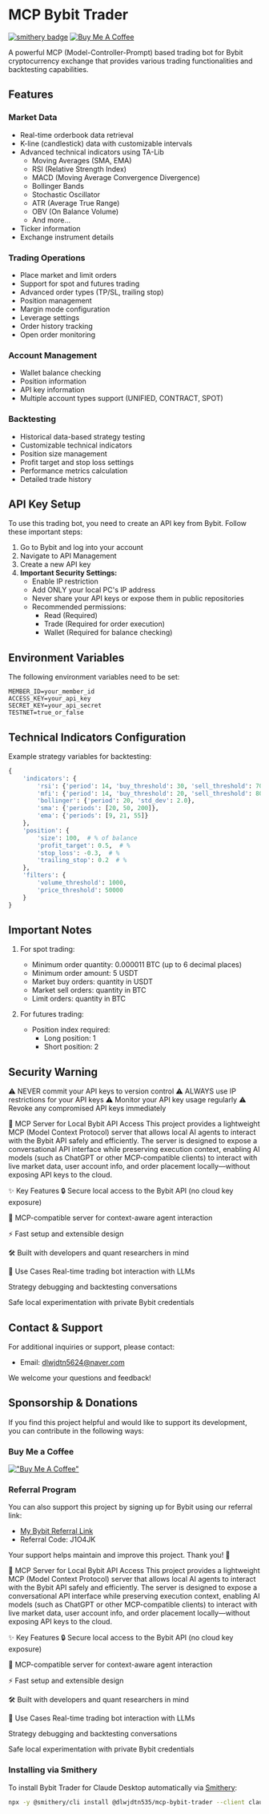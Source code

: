# MCP Bybit Trader
[![smithery badge](https://smithery.ai/badge/@dlwjdtn535/bybit-trader)](https://smithery.ai/server/@dlwjdtn535/bybit-trader)
[![Buy Me A Coffee](https://img.shields.io/badge/Buy%20Me%20A%20Coffee-support-yellow.svg)](https://buymeacoffee.com/dlwjdtn535)

A powerful MCP (Model-Controller-Prompt) based trading bot for Bybit cryptocurrency exchange that provides various trading functionalities and backtesting capabilities.

## Features

### Market Data
- Real-time orderbook data retrieval
- K-line (candlestick) data with customizable intervals
- Advanced technical indicators using TA-Lib
  - Moving Averages (SMA, EMA)
  - RSI (Relative Strength Index)
  - MACD (Moving Average Convergence Divergence)
  - Bollinger Bands
  - Stochastic Oscillator
  - ATR (Average True Range)
  - OBV (On Balance Volume)
  - And more...
- Ticker information
- Exchange instrument details

### Trading Operations
- Place market and limit orders
- Support for spot and futures trading
- Advanced order types (TP/SL, trailing stop)
- Position management
- Margin mode configuration
- Leverage settings
- Order history tracking
- Open order monitoring

### Account Management
- Wallet balance checking
- Position information
- API key information
- Multiple account types support (UNIFIED, CONTRACT, SPOT)

### Backtesting
- Historical data-based strategy testing
- Customizable technical indicators
- Position size management
- Profit target and stop loss settings
- Performance metrics calculation
- Detailed trade history

## API Key Setup

To use this trading bot, you need to create an API key from Bybit. Follow these important steps:

1. Go to Bybit and log into your account
2. Navigate to API Management
3. Create a new API key
4. **Important Security Settings:**
   - Enable IP restriction
   - Add ONLY your local PC's IP address
   - Never share your API keys or expose them in public repositories
   - Recommended permissions:
     - Read (Required)
     - Trade (Required for order execution)
     - Wallet (Required for balance checking)

## Environment Variables

The following environment variables need to be set:

```
MEMBER_ID=your_member_id
ACCESS_KEY=your_api_key
SECRET_KEY=your_api_secret
TESTNET=true_or_false
```

## Technical Indicators Configuration

Example strategy variables for backtesting:

```python
{
    'indicators': {
        'rsi': {'period': 14, 'buy_threshold': 30, 'sell_threshold': 70},
        'mfi': {'period': 14, 'buy_threshold': 20, 'sell_threshold': 80},
        'bollinger': {'period': 20, 'std_dev': 2.0},
        'sma': {'periods': [20, 50, 200]},
        'ema': {'periods': [9, 21, 55]}
    },
    'position': {
        'size': 100,  # % of balance
        'profit_target': 0.5,  # %
        'stop_loss': -0.3,  # %
        'trailing_stop': 0.2  # %
    },
    'filters': {
        'volume_threshold': 1000,
        'price_threshold': 50000
    }
}
```

## Important Notes

1. For spot trading:
   - Minimum order quantity: 0.000011 BTC (up to 6 decimal places)
   - Minimum order amount: 5 USDT
   - Market buy orders: quantity in USDT
   - Market sell orders: quantity in BTC
   - Limit orders: quantity in BTC

2. For futures trading:
   - Position index required:
     - Long position: 1
     - Short position: 2

## Security Warning

⚠️ NEVER commit your API keys to version control
⚠️ ALWAYS use IP restrictions for your API keys
⚠️ Monitor your API key usage regularly
⚠️ Revoke any compromised API keys immediately

🧠 MCP Server for Local Bybit API Access
This project provides a lightweight MCP (Model Context Protocol) server that allows local AI agents to interact with the Bybit API safely and efficiently. The server is designed to expose a conversational API interface while preserving execution context, enabling AI models (such as ChatGPT or other MCP-compatible clients) to interact with live market data, user account info, and order placement locally—without exposing API keys to the cloud.

✨ Key Features
🔒 Secure local access to the Bybit API (no cloud key exposure)

🤖 MCP-compatible server for context-aware agent interaction

⚡ Fast setup and extensible design

🛠️ Built with developers and quant researchers in mind

🧪 Use Cases
Real-time trading bot interaction with LLMs

Strategy debugging and backtesting conversations

Safe local experimentation with private Bybit credentials

## Contact & Support

For additional inquiries or support, please contact:
- Email: dlwjdtn5624@naver.com

We welcome your questions and feedback!

## Sponsorship & Donations

If you find this project helpful and would like to support its development, you can contribute in the following ways:


### Buy Me a Coffee
[!["Buy Me A Coffee"](https://www.buymeacoffee.com/assets/img/custom_images/orange_img.png)](https://buymeacoffee.com/dlwjdtn535)

### Referral Program
You can also support this project by signing up for Bybit using our referral link:
- [My Bybit Referral Link](https://www.bybit.com/invite?ref=J1O4JK)
- Referral Code: J1O4JK

Your support helps maintain and improve this project. Thank you! 🙏

🧠 MCP Server for Local Bybit API Access
This project provides a lightweight MCP (Model Context Protocol) server that allows local AI agents to interact with the Bybit API safely and efficiently. The server is designed to expose a conversational API interface while preserving execution context, enabling AI models (such as ChatGPT or other MCP-compatible clients) to interact with live market data, user account info, and order placement locally—without exposing API keys to the cloud.

✨ Key Features
🔒 Secure local access to the Bybit API (no cloud key exposure)

🤖 MCP-compatible server for context-aware agent interaction

⚡ Fast setup and extensible design

🛠️ Built with developers and quant researchers in mind

🧪 Use Cases
Real-time trading bot interaction with LLMs

Strategy debugging and backtesting conversations

Safe local experimentation with private Bybit credentials

### Installing via Smithery

To install Bybit Trader for Claude Desktop automatically via [Smithery](https://smithery.ai/server/@dlwjdtn535/mcp-bybit-trader):

```bash
npx -y @smithery/cli install @dlwjdtn535/mcp-bybit-trader --client claude
```

